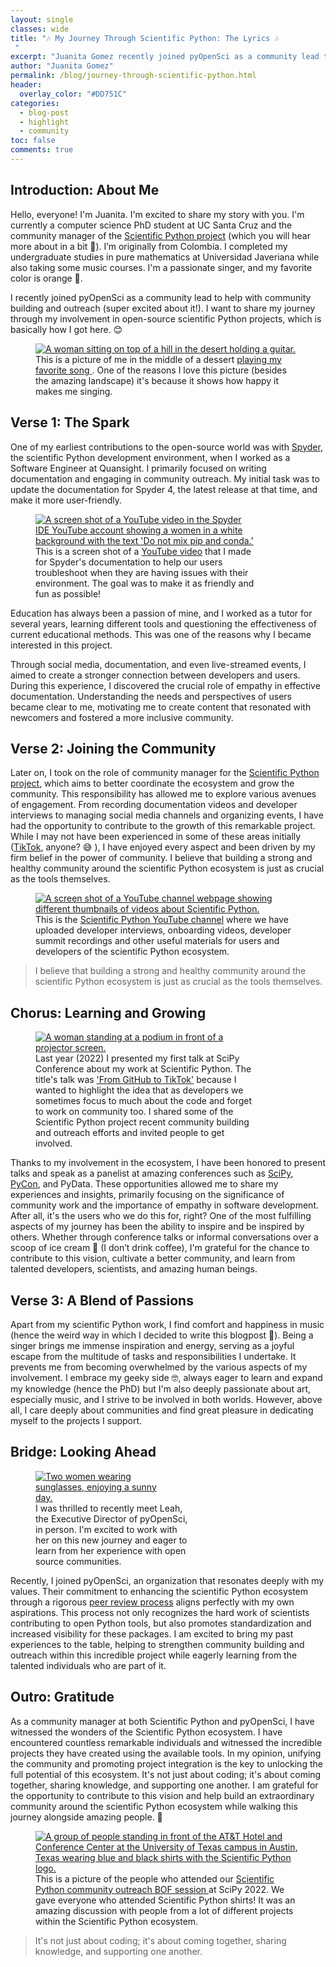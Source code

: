 ```yaml
---
layout: single
classes: wide
title: "🎶 My Journey Through Scientific Python: The Lyrics 🎶
 "
excerpt: "Juanita Gomez recently joined pyOpenSci as a community lead to help with community building and outreach. Learn more about Juanita's path to becoming a leader in community management in the scientific Python ecosystem. "
author: "Juanita Gomez"
permalink: /blog/journey-through-scientific-python.html
header:
  overlay_color: "#DD751C"
categories:
  - blog-post
  - highlight
  - community
toc: false
comments: true
---
```


## Introduction: About Me

Hello, everyone! I'm Juanita. I'm excited to share my story with you. I'm currently a computer science PhD student at UC Santa Cruz and the community manager of the [Scientific Python project](https://scientific-python.org/) (which you will hear more about in a bit 👀). I’m originally from Colombia. I completed my undergraduate studies in pure mathematics at Universidad Javeriana while also taking some music courses. I'm a passionate singer, and my favorite color is orange 🧡.

I recently joined pyOpenSci as a community lead to help with community building and outreach (super excited about it!). I want to share my journey through my involvement in open-source scientific Python projects, which is basically how I got here. 😊

<figure class="align-left">
    <a href="/images/introduction-juanita/juanita-guitar.png">
    <img src="/images/introduction-juanita/juanita-guitar.png" style="max-width:100%" alt="A woman sitting on top of a hill in the desert holding a guitar.">
    </a>
    <figcaption>This is a picture of me in the middle of a dessert <a href="https://www.youtube.com/watch?v=lFxc5NZDjuA">  playing my favorite song </a>. One of the reasons I love this picture (besides the amazing landscape) it's because it shows how happy it makes me singing.
    </figcaption>
</figure>

## Verse 1: The Spark

One of my earliest contributions to the open-source world was with [Spyder](https://www.spyder-ide.org), the scientific Python development environment, when I worked as a Software Engineer at Quansight. I primarily focused on writing documentation and engaging in community outreach. My initial task was to update the documentation for Spyder 4, the latest release at that time, and make it more user-friendly.

<figure style="width: 350px;margin-top:0.3em;margin-bottom:0" class="align-left">
    <a href="/images/introduction-juanita/spyder-video.png">
    <img src="/images/introduction-juanita/spyder-video.png" style="max-width:100%" alt="A screen shot of a YouTube video in the Spyder IDE YouTube account showing a women in a white background with the text 'Do not mix pip and conda.'">
    </a>
    <figcaption> This is a screen shot of a <a href="https://youtu.be/Ul79ihg41Rs">YouTube video</a> that I made for Spyder's documentation to help our users troubleshoot when they are having issues with their environment. The goal was to make it as friendly and fun as possible!
    </figcaption>
</figure>

Education has always been a passion of mine, and I worked as a tutor for several years, learning different tools and questioning the effectiveness of current educational methods. This was one of the reasons why I became interested in this project.

Through social media, documentation, and even live-streamed events, I aimed to create a stronger connection between developers and users. During this experience, I discovered the crucial role of empathy in effective documentation. Understanding the needs and perspectives of users became clear to me, motivating me to create content that resonated with newcomers and fostered a more inclusive community.

## Verse 2: Joining the Community

Later on, I took on the role of community manager for the [Scientific Python project](https://scientific-python.org), which aims to better coordinate the ecosystem and grow the community. This responsibility has allowed me to explore various avenues of engagement. From recording documentation videos and developer interviews to managing social media channels and organizing events, I have had the opportunity to contribute to the growth of this remarkable project. While I may not have been experienced in some of these areas initially ([TikTok](https://www.tiktok.com/@scientific.python), anyone? 😅 ), I have enjoyed every aspect and been driven by my firm belief in the power of community. I believe that building a strong and healthy community around the scientific Python ecosystem is just as crucial as the tools themselves.

<figure>
    <a href="/images/introduction-juanita/scientific-python-youtube.png">
    <img src="/images/introduction-juanita/scientific-python-youtube.png" style="max-width:100%" alt="A screen shot of a YouTube channel webpage showing different thumbnails of videos about Scientific Python.">
    </a>
    <figcaption> This is the <a href="hhttps://www.youtube.com/@scientific-python">Scientific Python YouTube channel</a> where we have uploaded developer interviews, onboarding videos, developer summit recordings and other useful materials for users and developers of the scientific Python ecosystem.
    </figcaption>
</figure>

> I believe that building a strong and healthy community around the scientific Python ecosystem is just as crucial as the tools themselves.

## Chorus: Learning and Growing

<figure style="width: 350px;margin-top:0.6em;margin-bottom:0" class="align-right">
    <a href="/images/introduction-juanita/scipy-talk.png">
    <img src="/images/introduction-juanita/scipy-talk.png" style="max-width:100%" alt="A woman standing at a podium in front of a projector screen.">
    </a>
    <figcaption>Last year (2022) I presented my first talk at SciPy Conference about my work at Scientific Python. The title's talk was <a href="https://www.youtube.com/watch?v=jYGxHV7INs4&t=15s"> 'From GitHub to TikTok'</a> because I wanted to highlight the idea that as developers we sometimes focus to much about the code and forget to work on community too. I shared some of the Scientific Python project recent community building and outreach efforts and invited people to get involved.
    </figcaption>
</figure>

Thanks to my involvement in the ecosystem, I have been honored to present talks and speak as a panelist at amazing conferences such as [SciPy](https://youtu.be/jYGxHV7INs4), [PyCon](https://www.youtube.com/watch?v=LyJVnzGQqZU), and PyData. These opportunities allowed me to share my experiences and insights, primarily focusing on the significance of community work and the importance of empathy in software development. After all, it's the users who we do this for, right? One of the most fulfilling aspects of my journey has been the ability to inspire and be inspired by others. Whether through conference talks or informal conversations over a scoop of ice cream 🍦 (I don’t drink coffee), I'm grateful for the chance to contribute to this vision, cultivate a better community, and learn from talented developers, scientists, and amazing human beings.

## Verse 3: A Blend of Passions

Apart from my scientific Python work, I find comfort and happiness in music (hence the weird way in which I decided to write this blogpost 🤣).  Being a singer brings me immense inspiration and energy, serving as a joyful escape from the multitude of tasks and responsibilities I undertake. It prevents me from becoming overwhelmed by the various aspects of my involvement. I embrace my geeky side 🤓, always eager to learn and expand my knowledge (hence the PhD) but I'm also deeply passionate about art, especially music, and I strive to be involved in both worlds. However, above all, I care deeply about communities and find great pleasure in dedicating myself to the projects I support.

## Bridge: Looking Ahead

<figure style="width: 250px;margin-top:0.4em;margin-bottom:0" class="align-left">
    <a href="/images/introduction-juanita/leah-pyopensci.jpeg">
    <img src="/images/introduction-juanita/leah-pyopensci.jpeg" style="max-width:90%" alt="Two women wearing sunglasses, enjoying a sunny day.">
    </a>
    <figcaption> I was thrilled to recently meet Leah, the Executive Director of pyOpenSci, in person. I'm excited to work with her on this new journey and eager to learn from her experience with open source communities.
    </figcaption>
</figure>

Recently, I joined pyOpenSci, an organization that resonates deeply with my values. Their commitment to enhancing the scientific Python ecosystem through a rigorous [peer review process](https://www.pyopensci.org/software-peer-review/about/intro.html) aligns perfectly with my own aspirations. This process not only recognizes the hard work of scientists contributing to open Python tools, but also promotes standardization and increased visibility for these packages. I am excited to bring my past experiences to the table, helping to strengthen community building and outreach within this incredible project while eagerly learning from the talented individuals who are part of it.

## Outro: Gratitude

As a community manager at both Scientific Python and pyOpenSci, I have witnessed the wonders of the Scientific Python ecosystem. I have encountered countless remarkable individuals and witnessed the incredible projects they have created using the available tools. In my opinion, unifying the community and promoting project integration is the key to unlocking the full potential of this ecosystem. It's not just about coding; it's about coming together, sharing knowledge, and supporting one another. I am grateful for the opportunity to contribute to this vision and help build an extraordinary community around the scientific Python ecosystem while walking this journey alongside amazing people. 🫶

<figure>
    <a href="/images/introduction-juanita/scientific-python.png">
    <img src="/images/introduction-juanita/scientific-python.png" style="max-width:100%" alt="A group of people standing in front of the AT&T Hotel and Conference Center at the University of Texas campus in Austin, Texas wearing blue and black shirts with the Scientific Python logo. ">
    </a>
    <figcaption>This is a picture of the people who attended our <a href="https://www.youtube.com/watch?v=R9hNnhpMgTE&t=2s"> Scientific Python community outreach BOF session </a> at SciPy 2022. We gave everyone who attended Scientific Python shirts! It was an amazing discussion with people from a lot of different projects within the Scientific Python ecosystem.
    </figcaption>
</figure>

> It's not just about coding; it's about coming together, sharing knowledge, and supporting one another.
